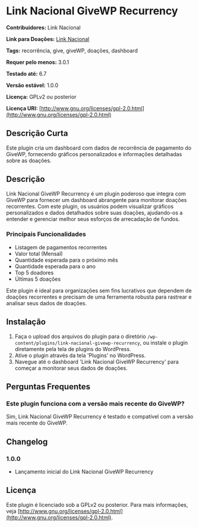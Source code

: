 # Link Nacional GiveWP Recurrency

**Contribuidores:** Link Nacional

**Link para Doações:** [Link Nacional](https://linknacional.com.br/)

**Tags:** recorrência, give, giveWP, doações, dashboard

**Requer pelo menos:** 3.0.1

**Testado até:** 6.7

**Versão estável:** 1.0.0

**Licença:** GPLv2 ou posterior

**Licença URI:** [http://www.gnu.org/licenses/gpl-2.0.html](http://www.gnu.org/licenses/gpl-2.0.html)

## Descrição Curta

Este plugin cria um dashboard com dados de recorrência de pagamento do GiveWP, fornecendo gráficos personalizados e informações detalhadas sobre as doações.

## Descrição

Link Nacional GiveWP Recurrency é um plugin poderoso que integra com GiveWP para fornecer um dashboard abrangente para monitorar doações recorrentes. Com este plugin, os usuários podem visualizar gráficos personalizados e dados detalhados sobre suas doações, ajudando-os a entender e gerenciar melhor seus esforços de arrecadação de fundos.

### Principais Funcionalidades

* Listagem de pagamentos recorrentes
* Valor total (Mensal)
* Quantidade esperada para o próximo mês
* Quantidade esperada para o ano
* Top 5 doadores
* Últimas 5 doações

Este plugin é ideal para organizações sem fins lucrativos que dependem de doações recorrentes e precisam de uma ferramenta robusta para rastrear e analisar seus dados de doações.

## Instalação

1. Faça o upload dos arquivos do plugin para o diretório `/wp-content/plugins/link-nacional-givewp-recurrency`, ou instale o plugin diretamente pela tela de plugins do WordPress.
2. Ative o plugin através da tela 'Plugins' no WordPress.
3. Navegue até o dashboard 'Link Nacional GiveWP Recurrency' para começar a monitorar seus dados de doações.

## Perguntas Frequentes

### Este plugin funciona com a versão mais recente do GiveWP?

Sim, Link Nacional GiveWP Recurrency é testado e compatível com a versão mais recente do GiveWP.

## Changelog

### 1.0.0

* Lançamento inicial do Link Nacional GiveWP Recurrency

## Licença

Este plugin é licenciado sob a GPLv2 ou posterior. Para mais informações, veja [http://www.gnu.org/licenses/gpl-2.0.html](http://www.gnu.org/licenses/gpl-2.0.html).